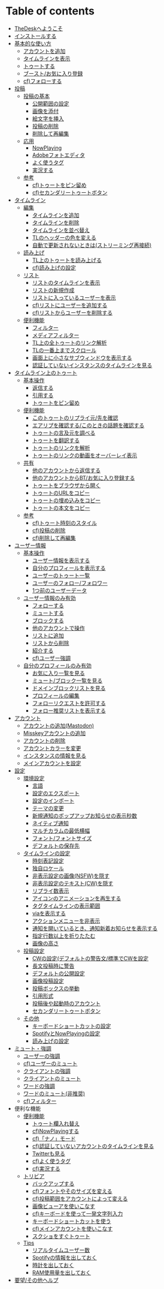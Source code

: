 # Table of contents

* [TheDeskへようこそ](README.md)
* [インストールする](install.md)
* [基本的な使い方](basic/README.md)
  * [アカウントを追加](basic/add.md)
  * [タイムラインを表示](basic/view.md)
  * [トゥートする](basic/toot.md)
  * [ブースト/お気に入り登録](basic/btfav.md)
  * [cf)フォローする](his-or-her-prof/follow.md)
* [投稿](post/README.md)
  * [投稿の基本]()
    * [公開範囲の設定](post/privacy.md)
    * [画像を添付](post/img.md)
    * [絵文字を挿入](post/emoji.md)
    * [投稿の削除](post/delete.md)
    * [削除して再編集](post/redraft.md)
  * [応用]()
    * [NowPlaying](post/nowplaying.md)
    * [Adobeフォトエディタ](post/adobe.md)
    * [よく使うタグ](post/tag.md)
    * [実況する](post/tagstr.md)
  * [参考]()
    * [cf\)トゥートをピン留め](toot-on-tl/pin.md)
    * [cf\)セカンダリートゥートボタン](settings/post/secondary.md) 
* [タイムライン](timeline/README.md)
  * [編集]()
    * [タイムラインを追加](timeline/add.md)
    * [タイムラインを削除](timeline/delete.md)
    * [タイムラインを並べ替え](timeline/sort.md)
    * [TLのヘッダーの色を変える](timeline/tlheader.md)
    * [自動で更新されないときは\(ストリーミング再接続\)](timeline/reconnect.md)
  * [読み上げ]()
    * [TL上のトゥートを読み上げる](timeline/tts.md)
    * [cf\)読み上げの設定](settings/tts.md)
  * [リスト](timeline/list/README.md)
    * [リストのタイムラインを表示](timeline/list/show.md)
    * [リストの新規作成](timeline/list/add.md)
    * [リストに入っているユーザーを表示](timeline/list/showuser.md)
    * [cf\)リストにユーザーを追加する](user/his-or-her-prof/list.md)
    * [cf\)リストからユーザーを削除する](user/his-or-her-prof/listremove.md)
  * [便利機能]()
    * [フィルター](timeline/filter.md)
    * [メディアフィルター](timeline/mediafilter.md)
    * [TL上の全トゥートのリンク解析](timeline/link.md)
    * [TLの一番上までスクロール](timeline/top.md)
    * [画面上に小さなサブウィンドウを表示する](timeline/nano.md)
    * [認証していないインスタンスのタイムラインを見る](timeline/glance.md)
* [タイムライン上のトゥート](toot-on-tl/README.md)
  * [基本操作]()
    * [返信する](toot-on-tl/reply.md)
    * [引用する](toot-on-tl/quote.md)
    * [トゥートをピン留め](toot-on-tl/pin.md)
  * [便利機能]()
    * [このトゥートのリプライ元/先を確認](toot-on-tl/replyck.md)
    * [エアリプを確認する/このときの話題を確認する](toot-on-tl/airreply.md)
    * [トゥートの言及元を調べる](toot-on-tl/btck.md)
    * [トゥートを翻訳する](toot-on-tl/translate.md)
    * [トゥートのリンクを解析](toot-on-tl/link.md)
    * [トゥートのリンクの動画をオーバーレイ表示](toot-on-tl/pip.md)
  * [共有]()
    * [他のアカウントから返信する](toot-on-tl/otacctopereply.md)
    * [他のアカウントからBT/お気に入り登録する](toot-on-tl/otacctope.md)
    * [トゥートをブラウザから開く](toot-on-tl/openinbrowser.md)
    * [トゥートのURLをコピー](toot-on-tl/copyurl.md)
    * [トゥートの埋め込みをコピー](toot-on-tl/copyemb.md)
    * [トゥートの本文をコピー](toot-on-tl/copytxt.md)
  * [参考]()
    * [cf\)トゥート時刻のスタイル](settings/timeline/format.md)
    * [cf\)投稿の削除](post/delete.md)
    * [cf\)削除して再編集](post/redraft.md)
* [ユーザー情報](user/README.md)
  * [基本操作]()
    * [ユーザー情報を表示する](user/show.md)
    * [自分のプロフィールを表示する](user/myprof.md)
    * [ユーザーのトゥート一覧](user/usertl.md)
    * [ユーザーのフォロー/フォロワー](user/flw.md)
    * [1つ前のユーザーデータ](user/back.md)
  * [ユーザー情報のみ有効](user/his-or-her-prof/README.md)
    * [フォローする](user/his-or-her-prof/follow.md)
    * [ミュートする](user/his-or-her-prof/mute.md)
    * [ブロックする](user/his-or-her-prof/block.md)
    * [他のアカウントで操作](user/his-or-her-prof/operation.md)
    * [リストに追加](user/his-or-her-prof/list.md)
    * [リストから削除](user/his-or-her-prof/listremove.md)
    * [紹介する](user/his-or-her-prof/endorse.md)
    * [cf\)ユーザー強調](mute/useremp.md)
  * [自分のプロフィールのみ有効](user/myprof-1/README.md)
    * [お気に入り一覧を見る](user/myprof-1/fav.md)
    * [ミュート/ブロック一覧を見る](user/myprof-1/mute.md)
    * [ドメインブロックリストを見る](user/myprof-1/domblock.md)
    * [プロフィールの編集](user/myprof-1/profedit.md)
    * [フォローリクエストを許可する](user/myprof-1/auth.md)
    * [フォロー推奨リストを表示する](user/myprof-1/frc.md)
* [アカウント](account/README.md)
  * [アカウントの追加\(Mastodon\)](account/add.md)
  * [Misskeyアカウントの追加](account/misskey.md)
  * [アカウントの削除](account/remove.md)
  * [アカウントカラーを変更](account/color.md)
  * [インスタンスの情報を見る](account/info.md)
  * [メインアカウントを設定](account/main.md)
* [設定](settings/README.md)
  * [環境設定](settings/system/README.md)
    * [言語](settings/system/lang.md)
    * [設定のエクスポート](settings/system/export.md)
    * [設定のインポート](settings/system/import.md)
    * [テーマの変更](settings/system/theme.md)
    * [新規通知のポップアップお知らせの表示秒数](settings/system/popup.md)
    * [ネイティブ通知](settings/system/native.md)
    * [マルチカラムの最低横幅](settings/system/width.md)
    * [フォント/フォントサイズ](settings/system/font.md)
    * [デフォルトの保存先](settings/system/save.md)
  * [タイムラインの設定](settings/timeline/README.md)
    * [時刻表記設定](settings/timeline/format.md)
    * [独自ロケール](settings/timeline/locale.md)
    * [非表示設定の画像\(NSFW\)を隠す](settings/timeline/nsfw.md)
    * [非表示設定のテキスト\(CW\)を隠す](settings/timeline/cw.md)
    * [リプライ数表示](settings/timeline/reply.md)
    * [アイコンのアニメーションを再生する](settings/timeline/gif.md)
    * [タグタイムラインの表示範囲](settings/timeline/tag.md)
    * [viaを表示する](settings/timeline/via.md)
    * [アクションメニューを非表示](settings/timeline/action.md)
    * [通知を開いているとき、通知新着お知らせを表示する](settings/timeline/notif.md)
    * [指定行数以上を折りたたむ](settings/timeline/autofold.md)
    * [画像の高さ](settings/timeline/height.md)
  * [投稿設定](settings/post/README.md)
    * [CWの設定\(デフォルトの警告文/標準でCWを設定](settings/post/cw.md)
    * [長文投稿時に警告](settings/post/autofold.md)
    * [デフォルトの公開設定](settings/post/privacy.md)
    * [画像投稿設定](settings/post/img.md)
    * [投稿ボックスの挙動](settings/post/postbox.md)
    * [引用形式](settings/post/quote.md)
    * [投稿後や起動時のアカウント](settings/post/main.md)
    * [セカンダリートゥートボタン](settings/post/secondary.md)
  * [その他]()
    * [キーボードショートカットの設定](settings/ksc.md)
    * [SpotifyとNowPlayingの設定](settings/spotify.md)
    * [読み上げの設定](settings/tts.md)
* [ミュート・強調](mute/README.md)
  * [ユーザーの強調](mute/useremp.md)
  * [cf\)ユーザーのミュート](user/his-or-her-prof/mute.md)
  * [クライアントの強調](mute/cliemp.md)
  * [クライアントのミュート](mute/climute.md)
  * [ワードの強調](mute/wordemp.md)
  * [ワードのミュート\(非推奨\)](mute/wordmute.md)
  * [cf\)フィルター](timeline/filter.md)
* 便利な機能
  * [便利機能]()
    * [トゥート欄入れ替え](tool/reverse.md)
    * [cf)NowPlayingする](post/nowplaying.md)
    * [cf)「ナノ」モード](timeline/nano.md)
    * [cf)認証していないアカウントのタイムラインを見る](timeline/glance.md)
    * [Twitterも見る](tool/twitter.md)
    * [cf)よく使うタグ](post/tag.md)
    * [cf)実況する](post/tagstr.md)
  * [トリビア]()
    * [バックアップする](tool/backup.md)
    * [cf)フォントやそのサイズを変える](settings/system/font.md)
    * [cf)投稿範囲をアカウントによって変える](settings/post/privacy.md)
    * [画像ビューアを使いこなす](tool/viewer.md)
    * [cf)キーボードを使って一発文字列入力](settings/ksc.md)
    * [キーボードショートカットを使う](tool/ksc.md)
    * [cf)メインアカウントを使いこなす](account/main.md)
    * [スクショをすぐトゥート](tool/scs.md)
  * [Tips]()
    * [リアルタイムユーザー数](tool/rtuser.md)
    * [Spotifyの情報を出しておく](tool/spotify.md)
    * [時計を出しておく](tool/clock.md)
    * [RAM使用量を出しておく](tool/ram.md)
* [要望/その他ヘルプ](contact.md)
  
